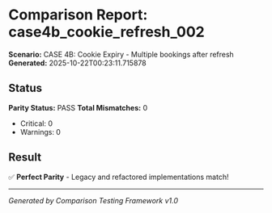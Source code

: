 # Comparison Report: case4b_cookie_refresh_002
**Scenario:** CASE 4B: Cookie Expiry - Multiple bookings after refresh
**Generated:** 2025-10-22T00:23:11.715878

## Status
**Parity Status:** PASS
**Total Mismatches:** 0
  - Critical: 0
  - Warnings: 0

## Result
✅ **Perfect Parity** - Legacy and refactored implementations match!

---
*Generated by Comparison Testing Framework v1.0*
